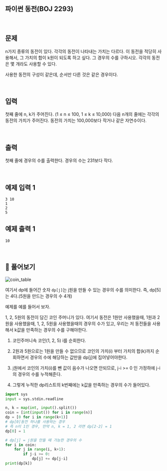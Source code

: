 

## 파이썬 동전(BOJ 2293)

<br>

## 문제

n가지 종류의 동전이 있다. 각각의 동전이 나타내는 가치는 다르다. 이 동전을 적당히 사용해서, 그 가치의 합이 k원이 되도록 하고 싶다. 그 경우의 수를 구하시오. 각각의 동전은 몇 개라도 사용할 수 있다.

사용한 동전의 구성이 같은데, 순서만 다른 것은 같은 경우이다.

<br>

## 입력

첫째 줄에 n, k가 주어진다. (1 ≤ n ≤ 100, 1 ≤ k ≤ 10,000) 다음 n개의 줄에는 각각의 동전의 가치가 주어진다. 동전의 가치는 100,000보다 작거나 같은 자연수이다.

<br>

## 출력

첫째 줄에 경우의 수를 출력한다. 경우의 수는 231보다 작다.

<br>

## 예제 입력 1

```
3 10
1
2
5
```

## 예제 출력 1

```
10
```

<br>

## 📝 풀어보기

![coin_table](https://user-images.githubusercontent.com/75712723/233578385-17601612-bea2-4943-8c70-9d923f8fcaa7.png)

여기서 dp에 들어간 숫자 `dp[j]`는 j원을 만들 수 있는 경우의 수를 의미한다. 즉, dp[5]는 4다.(5원을 만드는 경우의 수 4개)

예제를 예를 들어서 보자.

1, 2, 5원의 동전이 담긴 코인 주머니가 있다.  여기서 동전은 1원만 사용했을때, 1원과 2원을 사용했을때, 1, 2, 5원을 사용했을때의 경우의 수가 있고, 우리는 저 동전들을 사용해서 k값을 만족하는 경우의 수를 구해야한다.

1. 코인주머니속 코인(1, 2, 5) i를 순회한다.

2. 2원과 5원으로는 1원을 만들 수 없으므로 코인의 가치(i) 부터 가치의 합(k)까지 순회하면서 경우의 수에 해당하는 값만을 dp[j]에 집어넣어야한다.
3. j원에서 코인의 가치(i)를 뺀 값이 음수가 나오면 안되므로, j-i >= 0 인 가정하에 j-i의 경우의 수를 누적해준다.
4. 그렇게 누적한 dp리스트의 k번째에는 k값을 만족하는 경우의 수가 들어있다.

``` python
import sys
input = sys.stdin.readline

n, k = map(int, input().split())
coin = [int(input()) for i in range(n)]
dp = [0 for i in range(k+1)]
# dp[0]동전 하나를 사용하는 경우
# 즉 n이 1인 경우, 만약 n, k = 1, 2 라면 dp[2-2] = 1
dp[0] = 1

# dp[j] = j원을 만들 때 가능한 경우의 수
for i in coin:
    for j in range(i, k+1):
        if j-i >= 0:
            dp[j] += dp[j-i]
print(dp[k])

```

